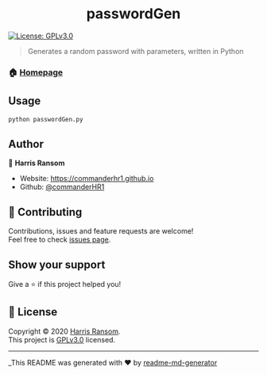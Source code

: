 <h1 align="center">passwordGen</h1>
<p>
  <a href="https://github.com/commanderHR1/passwordGen/blob/master/LICENSE" target="_blank">
    <img alt="License: GPLv3.0" src="https://img.shields.io/badge/License-GPLv3.0-yellow.svg" />
  </a>
</p>

> Generates a random password with parameters, written in Python

### 🏠 [Homepage](https://github.com/commanderHR1/passwordGen)

## Usage

```sh
python passwordGen.py
```

## Author

👤 **Harris Ransom**

* Website: https://commanderhr1.github.io
* Github: [@commanderHR1](https://github.com/commanderHR1)

## 🤝 Contributing

Contributions, issues and feature requests are welcome!<br />Feel free to check [issues page](https://github.com/commanderHR1/passwordGen/issues). 

## Show your support

Give a ⭐️ if this project helped you!

## 📝 License

Copyright © 2020 [Harris Ransom](https://github.com/commanderHR1).<br />
This project is [GPLv3.0](https://github.com/commanderHR1/passwordGen/blob/master/LICENSE) licensed.

***
_This README was generated with ❤️ by [readme-md-generator](https://github.com/kefranabg/readme-md-generator)
